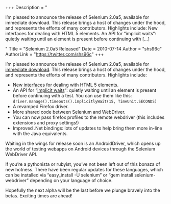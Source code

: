 +++
Description = "<p>I’m pleased to announce the release of Selenium 2.0a5, available for immediate download. This release brings a host of changes under the hood, and represents the efforts of many contributors. Highlights include: New interfaces for dealing with HTML 5 elements. An API for “implicit waits“: quietly waiting until an element is present before continuing with […]</p>"
Title = "Selenium 2.0a5 Released"
Date = 2010-07-14
Author = "shs96c"
AuthorLink = "https://twitter.com/shs96c"
+++

<p>I&#8217;m pleased to announce the release of Selenium 2.0a5, available for <a href="http://code.google.com/p/selenium/downloads/list">immediate download</a>. This release brings a host of changes under the hood, and represents the efforts of many contributors. Highlights include:</p>
<ul>
<li>New<a href="http://selenium.googlecode.com/svn/trunk/docs/api/java/org/openqa/selenium/html5/package-frame.html"> interfaces</a> for dealing with HTML 5 elements.</li>
<li>An API for &#8220;<a href="http://selenium.googlecode.com/svn/trunk/docs/api/java/org/openqa/selenium/WebDriver.Timeouts.html">implicit waits</a>&#8220;: quietly waiting until an element is present before continuing with a test. You can use them like this: <code>driver.manage().timeouts().implicitlyWait(15, TimeUnit.SECONDS)</code></li>
<li>A revamped Firefox driver.</li>
<li>More shared code between Selenium and WebDriver.</li>
<li>You can now pass firefox profiles to the remote webdriver (this includes extensions and proxy settings!)</li>
<li>Improved .Net bindings: lots of updates to help bring them more in-line with the Java equivalents.</li>
</ul>
<p>Waiting in the wings for release soon is an AndroidDriver, which opens up the world of testing webapps on Android devices through the Selenium WebDriver API.</p>
<p>If you&#8217;re a pythonista or rubyist, you&#8217;ve not been left out of this bonaza of new hotness. There have been regular updates for these languages, which can be installed via &#8220;easy_install -U selenium&#8221; or &#8220;gem install selenium-webdriver&#8221; depending on your language of choice.</p>
<p>Hopefully the next alpha will be the last before we plunge bravely into the betas. Exciting times are ahead!</p>

